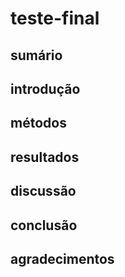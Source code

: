 # teste-final
## sumário
## introdução
## métodos
## resultados
## discussão
## conclusão
## agradecimentos
